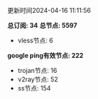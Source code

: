 更新时间2024-04-16 11:11:56

**总订阅: 34**
**总节点: 5597**
- vless节点: 6

**google ping有效节点: 222**
- trojan节点: 16
- v2ray节点: 52
- ss节点: 154
